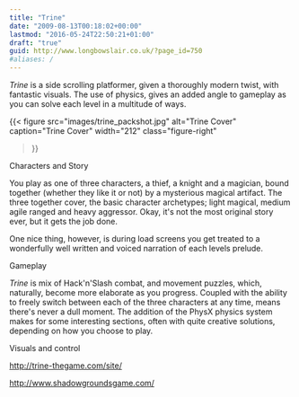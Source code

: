 ```yaml
---
title: "Trine"
date: "2009-08-13T00:18:02+00:00"
lastmod: "2016-05-24T22:50:21+01:00"
draft: "true"
guid: http://www.longbowslair.co.uk/?page_id=750
#aliases: /
---
```

_Trine_ is a side scrolling platformer, given a thoroughly modern twist, with fantastic visuals. The use of physics, gives an added angle to gameplay as you can solve each level in a multitude of ways.

{{< figure
  src="images/trine_packshot.jpg"
  alt="Trine Cover"
  caption="Trine Cover"
  width="212"
  class="figure-right"
>}}

Characters and Story

You play as one of three characters, a thief, a knight and a magician, bound together (whether they like it or not) by a mysterious magical artifact. The three together cover, the basic character archetypes; light magical, medium agile ranged and heavy aggressor. Okay, it's not the most original story ever, but it gets the job done.

One nice thing, however, is during load screens you get treated to a wonderfully well written and voiced narration of each levels prelude.

Gameplay

_Trine_ is mix of Hack'n'Slash combat, and movement puzzles, which,  naturally, become more elaborate as you progress. Coupled with the ability to freely switch between each of the three characters at any time, means there's never a dull moment. The addition of the PhysX physics system makes for some interesting sections, often with quite creative solutions, depending on how you choose to play.

Visuals and control

http://trine-thegame.com/site/

http://www.shadowgroundsgame.com/
